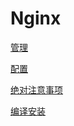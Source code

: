 # Nginx

[管理](管理/管理.md "管理")

[配置](配置/配置.md "配置")

[绝对注意事项](绝对注意事项/绝对注意事项.md "绝对注意事项")

[编译安装](编译安装/编译安装.md "编译安装")
